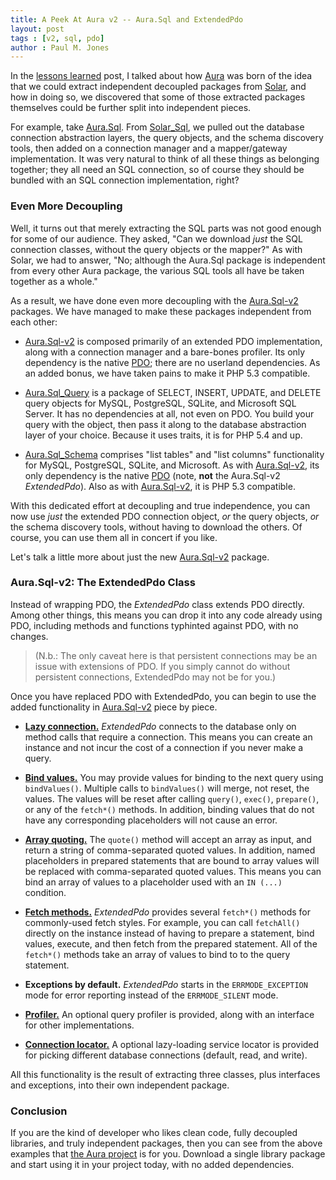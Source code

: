 ```yaml
---
title: A Peek At Aura v2 -- Aura.Sql and ExtendedPdo
layout: post
tags : [v2, sql, pdo]
author : Paul M. Jones
---
```


In the [lessons learned][] post, I talked about how [Aura][] was born of the
idea that we could extract independent decoupled packages from [Solar][], and
how in doing so, we discovered that some of those extracted packages themselves
could be further split into independent pieces.

For example, take [Aura.Sql][]. From [Solar_Sql][], we pulled out the database
connection abstraction layers, the query objects, and the schema discovery
tools, then added on a connection manager and a mapper/gateway implementation.
It was very natural to think of all these things as belonging together; they
all need an SQL connection, so of course they should be bundled with an
SQL connection implementation, right?

### Even More Decoupling

Well, it turns out that merely extracting the SQL parts was not good enough
for some of our audience. They asked, "Can we download *just* the SQL
connection classes, without the query objects or the mapper?" As with Solar,
we had to answer, "No; although the Aura.Sql package is independent from every
other Aura package, the various SQL tools all have be taken together as a
whole."

As a result, we have done even more decoupling with the [Aura.Sql-v2][]
packages.  We have managed to make these packages independent from each other:

- [Aura.Sql-v2][] is composed primarily of an extended PDO implementation,
  along with a connection manager and a bare-bones profiler. Its only
  dependency is the native [PDO][]; there are no userland dependencies. As an
  added bonus, we have taken pains to make it PHP 5.3 compatible.

- [Aura.Sql_Query][] is a package of SELECT, INSERT, UPDATE, and DELETE query
  objects for MySQL, PostgreSQL, SQLite, and Microsoft SQL Server. It has no
  dependencies at all, not even on PDO. You build your query with the object,
  then pass it along to the database abstraction layer of your choice. Because
  it uses traits, it is for PHP 5.4 and up.

- [Aura.Sql_Schema][] comprises "list tables" and "list columns" functionality
  for MySQL, PostgreSQL, SQLite, and Microsoft. As with [Aura.Sql-v2][], its
  only dependency is the native [PDO][] (note, **not** the Aura.Sql-v2
  _ExtendedPdo_). Also as with [Aura.Sql-v2][], it is PHP 5.3 compatible.

With this dedicated effort at decoupling and true independence, you can now
use *just* the extended PDO connection object, *or* the query objects, *or*
the schema discovery tools, without having to download the others. Of course,
you can use them all in concert if you like.

Let's talk a little more about just the new [Aura.Sql-v2][] package.

### Aura.Sql-v2: The ExtendedPdo Class

Instead of wrapping PDO, the _ExtendedPdo_ class extends PDO directly. Among
other things, this means you can drop it into any code already using PDO,
including methods and functions typhinted against PDO, with no changes.

> (N.b.: The only caveat here is that persistent connections may be an issue
> with extensions of PDO. If you simply cannot do without persistent
> connections, ExtendedPdo may not be for you.)

Once you have replaced PDO with ExtendedPdo, you can begin to use the added
functionality in [Aura.Sql-v2][] piece by piece.

- **[Lazy connection.][]** _ExtendedPdo_ connects to the database only on
  method calls that require a connection. This means you can create an
  instance and not incur the cost of a connection if you never make a query.

- **[Bind values.][]** You may provide values for binding to the next query
  using `bindValues()`. Multiple calls to `bindValues()` will merge, not
  reset, the values. The values will be reset after calling `query()`,
  `exec()`, `prepare()`, or any of the `fetch*()` methods. In addition,
  binding values that do not have any corresponding placeholders will not
  cause an error.

- **[Array quoting.][]** The `quote()` method will accept an array as input,
  and return a string of comma-separated quoted values. In addition, named
  placeholders in prepared statements that are bound to array values will be
  replaced with comma-separated quoted values. This means you can bind an
  array of values to a placeholder used with an `IN (...)` condition.

- **[Fetch methods.][]** _ExtendedPdo_ provides several `fetch*()` methods for
  commonly-used fetch styles. For example, you can call `fetchAll()` directly
  on the instance instead of having to prepare a statement, bind values,
  execute, and then fetch from the prepared statement. All of the `fetch*()`
  methods take an array of values to bind to to the query statement.

- **Exceptions by default.** _ExtendedPdo_ starts in the
  `ERRMODE_EXCEPTION` mode for error reporting instead of the `ERRMODE_SILENT`
  mode.

- **[Profiler.][]** An optional query profiler is provided, along with an
  interface for other implementations.

- **[Connection locator.][]** A optional lazy-loading service locator is
  provided for picking different database connections (default, read, and
  write).

All this functionality is the result of extracting three classes, plus interfaces and
exceptions, into their own independent package.

### Conclusion

If you are the kind of developer who likes clean code, fully decoupled
libraries, and truly independent packages, then you can see from the above
examples that [the Aura project][Aura] is for you. Download a single library
package and start using it in your project today, with no added dependencies.


[lessons learned]: http://auraphp.com/blog/2013/09/30/lessons-learned/
[Aura]: http://auraphp.com
[Solar]: http://solarphp.com
[Solar_Sql]: http://solarphp.com/apidoc/package.Solar_Sql
[PDO]: http://php.net/pdo
[Aura.Sql]: http://github.com/auraphp/Aura.Sql
[Aura.Sql-v2]: https://github.com/auraphp/Aura.Sql/tree/2.x
[Aura.Sql_Query]: https://github.com/auraphp/Aura.Sql_Query/tree/2.x
[Aura.Sql_Schema]: https://github.com/auraphp/Aura.Sql_Schema/tree/2.x
[Lazy connection.]: https://github.com/auraphp/Aura.Sql/tree/2.x#lazy-connection
[Bind values.]: https://github.com/auraphp/Aura.Sql/tree/2.x#bind-values
[Array quoting.]: https://github.com/auraphp/Aura.Sql/tree/2.x#array-quoting
[Fetch methods.]: https://github.com/auraphp/Aura.Sql/tree/2.x#fetch-methods
[Profiler.]: https://github.com/auraphp/Aura.Sql/tree/2.x#profiler
[Connection locator.]: https://github.com/auraphp/Aura.Sql/tree/2.x#connection-locator

